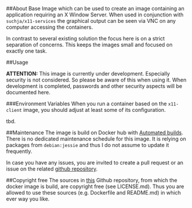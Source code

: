 ##About
Base Image which can be used to create an image containing an application requiring an X Window Server. When used in conjunction with `suchja/x11-services` the graphical output can be seen via VNC on any computer accessing the containers.

In contrast to several existing solution the focus here is on a strict separation of concerns. This keeps the images small and focused on exactly one task. 

##Usage

**ATTENTION:** This image is currently under development. Especially security is not considered. So please be aware of this when using it. When development is completed, passwords and other security aspects will be documented here.

###Environment Variables
When you run a container based on the `x11-client` image, you should adjust at least some of its configuration.

tbd.

##Maintenance
The image is build on Docker hub with [Automated builds](http://docs.docker.com/docker-hub/builds/). There is no dedicated maintenance schedule for this image. It is relying on packages from `debian:jessie` and thus I do not assume to update it frequently.

In case you have any issues, you are invited to create a pull request or an issue on the related [github repository](https://github.com/suchja/x11-client).

##Copyright free
The sources in [this](https://github.com/suchja/x11-client.git) Github repository, from which the docker image is build, are copyright free (see LICENSE.md). Thus you are allowed to use these sources (e.g. Dockerfile and README.md) in which ever way you like.
